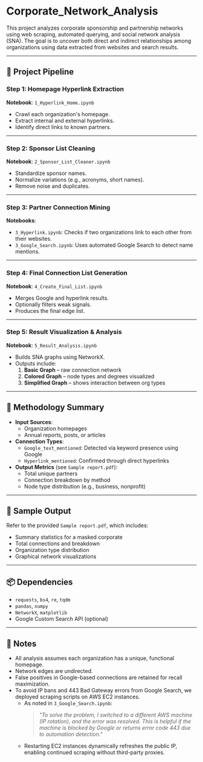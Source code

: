 # Corporate_Network_Analysis

This project analyzes corporate sponsorship and partnership networks using web scraping, automated querying, and social network analysis (SNA). The goal is to uncover both direct and indirect relationships among organizations using data extracted from websites and search results.

---

## 🚧 Project Pipeline

### Step 1: Homepage Hyperlink Extraction
**Notebook**: `1_Hyperlink_Home.ipynb`  
- Crawl each organization's homepage.  
- Extract internal and external hyperlinks.  
- Identify direct links to known partners.  

---

### Step 2: Sponsor List Cleaning
**Notebook**: `2_Sponsor_List_Cleaner.ipynb`  
- Standardize sponsor names.  
- Normalize variations (e.g., acronyms, short names).  
- Remove noise and duplicates.  

---

### Step 3: Partner Connection Mining
**Notebooks**:
- `3_Hyperlink.ipynb`: Checks if two organizations link to each other from their websites.  
- `3_Google_Search.ipynb`: Uses automated Google Search to detect name mentions.  

---

### Step 4: Final Connection List Generation
**Notebook**: `4_Create_Final_List.ipynb`  
- Merges Google and hyperlink results.  
- Optionally filters weak signals.  
- Produces the final edge list.  

---

### Step 5: Result Visualization & Analysis
**Notebook**: `5_Result_Analysis.ipynb`  
- Builds SNA graphs using NetworkX.  
- Outputs include:
  1. **Basic Graph** – raw connection network  
  2. **Colored Graph** – node types and degrees visualized  
  3. **Simplified Graph** – shows interaction between org types  

---

## 📄 Methodology Summary

- **Input Sources**:
  - Organization homepages
  - Annual reports, posts, or articles
- **Connection Types**:
  - `Google_text_mentioned`: Detected via keyword presence using Google  
  - `Hyperlink_mentioned`: Confirmed through direct hyperlinks  
- **Output Metrics** (see `Sample report.pdf`):
  - Total unique partners
  - Connection breakdown by method
  - Node type distribution (e.g., business, nonprofit)

---

## 🧪 Sample Output

Refer to the provided `Sample report.pdf`, which includes:
- Summary statistics for a masked corporate  
- Total connections and breakdown  
- Organization type distribution  
- Graphical network visualizations

---

## 📦 Dependencies

- `requests`, `bs4`, `re`, `tqdm`  
- `pandas`, `numpy`  
- `NetworkX`, `matplotlib`  
- Google Custom Search API (optional)

---

## 📌 Notes

- All analysis assumes each organization has a unique, functional homepage.  
- Network edges are undirected.  
- False positives in Google-based connections are retained for recall maximization.  
- To avoid IP bans and 443 Bad Gateway errors from Google Search, we deployed scraping scripts on AWS EC2 instances.  
  - As noted in `3_Google_Search.ipynb`:  
    > *"To solve the problem, I switched to a different AWS machine (IP rotation), and the error was resolved. This is helpful if the machine is blocked by Google or returns error code 443 due to automation detection."*  
  - Restarting EC2 instances dynamically refreshes the public IP, enabling continued scraping without third-party proxies.